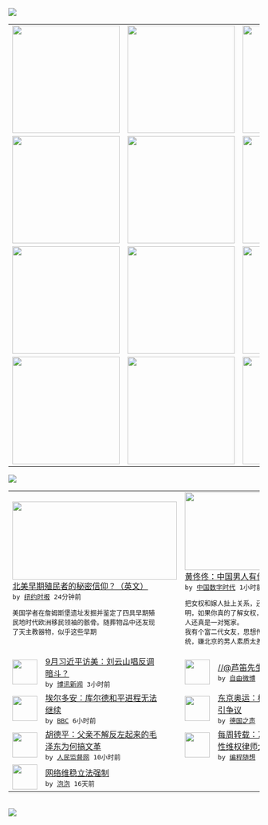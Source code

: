 

<a href="https://github.com/greatfire/z/raw/master/FreeBrowser.apk"><img src="https://raw.githubusercontent.com/greatfire/wiki/master/x/header.png" /></a><table><tr><td width="262" align="center" valign="center"><a href="https://github.com/greatfire/wiki/wiki/nyt" title="纽约时报中文网 国际纵览"><img src="https://raw.githubusercontent.com/greatfire/wiki/master/x/nyt_flag.png" width="215"/></a></td><td width="262" align="center" valign="center"><a href="https://github.com/greatfire/wiki/wiki/dw" title=""><img src="https://raw.githubusercontent.com/greatfire/wiki/master/x/dw_flag.png" width="215"/></a></td><td width="262" align="center" valign="center"><a href="https://github.com/greatfire/wiki/wiki/rmjd" title=""><img src="https://raw.githubusercontent.com/greatfire/wiki/master/x/rmjd_flag.png" width="215"/></a></td></tr><tr><td width="262" align="center" valign="center"><a href="https://github.com/paopaonetizen/website" title="泡泡 - 未经审查的互联网信息"><img src="https://raw.githubusercontent.com/greatfire/wiki/master/x/pp_flag.png" width="215"/></a></td><td width="262" align="center" valign="center"><a href="https://github.com/getlantern/mirror" title="以及自由微博和GreatFire.org官方中文论坛"><img src="https://raw.githubusercontent.com/greatfire/wiki/master/x/lantern_flag.png" width="215"/></a></td><td width="262" align="center" valign="center"><a href="https://github.com/cdtmirrors/m/" title=""><img src="https://raw.githubusercontent.com/greatfire/wiki/master/x/cdt_flag.png" width="215"/></a></td></tr><tr><td width="262" align="center" valign="center"><a href="https://github.com/program-think/blog" title="编程随想的博客"><img src="https://raw.githubusercontent.com/greatfire/wiki/master/x/pt_flag.png" width="215"/></a></td><td width="262" align="center" valign="center"><a href="https://github.com/greatfire/wiki/wiki/bbc" title=""><img src="https://raw.githubusercontent.com/greatfire/wiki/master/x/bbc_flag.png" width="215"/></a></td><td width="262" align="center" valign="center"><a href="https://github.com/freeweibo/s" title="自由微博 - 匿名和不受屏蔽的新浪微博搜索"><img src="https://raw.githubusercontent.com/greatfire/wiki/master/x/fw_flag.png" width="215"/></a></td></tr><tr><td width="262" align="center" valign="center"><a href="https://github.com/greatfire/wiki/wiki/google" title=""><img src="https://raw.githubusercontent.com/greatfire/wiki/master/x/google_flag.png" width="215"/></a></td><td width="262" align="center" valign="center"><a href="https://github.com/bxnews/boxun" title=""><img src="https://raw.githubusercontent.com/greatfire/wiki/master/x/bx_flag.png" width="215"/></a></td><td width="262" align="center" valign="center"><a href="https://github.com/greatfire/wiki/wiki/open-source" title="欢迎访问GreatFire.org开发者项目网站"><img src="https://raw.githubusercontent.com/greatfire/wiki/master/x/open-source_flag.png" width="215"/></a></td></tr></table><img src="https://raw.githubusercontent.com/greatfire/wiki/master/x/newsfeed text.png" /><table cols="4"><tr><td colspan="2" width="380"><a href="http://d14ef9yfs077is.cloudfront.net/usa/20150729/cc29smithsonian/"><img src="http://static01.nyt.com/images/2015/07/29/us/29SMITHSONIANWEB/29SMITHSONIANWEB-articleLarge.jpg" width="330" height="156"/></a></br><a href="http://d14ef9yfs077is.cloudfront.net/usa/20150729/cc29smithsonian/">北美早期殖民者的秘密信仰？（英文）</a></br><kbd> by <a href="http://m.cn.nytimes.com/">纽约时报</a> 24分钟前 </kbd></br><pre>美国学者在詹姆斯堡遗址发掘并鉴定了四具早期殖<br/>民地时代欧洲移民领袖的骸骨。随葬物品中还发现<br/>了天主教器物，似乎这些早期</pre></td><td colspan="2" width="380"><a href="http://feedproxy.google.com/~r/chinadigitaltimes/yqjh/~3/2IHAr8KUebU/"><img src="http://chinadigitaltimes.net/chinese/files/2015/07/%E5%A5%B3%E6%9D%83%E4%B8%BB%E4%B9%89.jpg" width="330" height="156"/></a></br><a href="http://feedproxy.google.com/~r/chinadigitaltimes/yqjh/~3/2IHAr8KUebU/">黄佟佟：中国男人有什么理由不支持女权</a></br><kbd> by <a href="http://chinadigitaltimes.net/chinese/">中国数字时代</a> 1小时前 </kbd></br><pre>把女权和嫁人扯上关系，还真是中国女性的绝大发<br/>明，如果你真的了解女权，你就会发现，女权和嫁<br/>人还真是一对冤家。
我有个富二代女友，思想传<br/>统，嫌北京的男人素质太差，跑...</pre></td></tr><tr><td><img src="https://raw.githubusercontent.com/greatfire/wiki/master/x/bx_logo.png" width="50" height="50"/></td><td width="280"><a href="http://www.boxun.com/news/gb/pubvp/2015/07/201507290057.shtml">9月习近平访美：刘云山唱反调<br/>暗斗？</a></br><kbd> by <a href="http://www.boxun.com">博讯新闻</a> 3小时前 </kbd></td><td><img src="https://raw.githubusercontent.com/greatfire/wiki/master/x/fw_logo.png" width="50" height="50"/></td><td width="280"><a href="https://freeweibo.com/weibo/3869821194516763">//@芦笛先生:转发微博</a></br><kbd> by <a href="https://freeweibo.com/">自由微博</a> 5小时前 </kbd></td></tr><tr><td><img src="http://a.files.bbci.co.uk/worldservice/live/assets/images/2015/07/28/150728214706_turkey_144x81_ap_nocredit.jpg" width="50" height="50"/></td><td width="280"><a href="http://www.bbc.com/zhongwen/simp/world/2015/07/150728_turkey_kurds">埃尔多安：库尔德和平进程无法<br/>继续</a></br><kbd> by <a href="http://www.bbc.co.uk/zhongwen/simp">BBC</a> 6小时前 </kbd></td><td><img src="http://www.dw.com/image/0,,18614830_302,00.jpg" width="50" height="50"/></td><td width="280"><a href="http://dw.com/p/1G6cj?maca=chi-GK-text-greatfire-all-chinese-15625-xml-mrss">东京奥运：标志首亮相  赛场<br/>引争议</a></br><kbd> by <a href="http://dw.de">德国之声</a> 9小时前 </kbd></td></tr><tr><td><img src="http://www.rmjdw.com/uploads/allimg/150728/1AG2K61-0.jpg" width="50" height="50"/></td><td width="280"><a href="http://www.rmjdw.com//shidaixianfeng/20150728/15140.html">胡德平：父亲不解反左起来的毛<br/>泽东为何搞文革 </a></br><kbd> by <a href="http://www.rmjdw.com/">人民监督网</a> 10小时前 </kbd></td><td><img src="http://lh3.googleusercontent.com/hB_gJ54NTPW309o1V-wyNZ-CginnJUDhFMU0ZrPrYeCTWgz9l1ZnfzsuatKk-R3Kb24xgGYqgZ_91WVk24YSRrI2Z6QguSHdcqXdMlPusIj6KxJyDgFQ8v4D8CAl2AKyb2QjmoM6Bw" width="50" height="50"/></td><td width="280"><a href="http://feedproxy.google.com/~r/programthink/~3/evetjP9cVVc/weekly-share-90.html">每周转载：710事件——全国<br/>性维权律师大抓捕（外媒...</a></br><kbd> by <a href="http://program-think.blogspot.com">编程随想</a> 2天前 </kbd></td></tr><tr><td><img src="http://pao-pao.net/sites/pao-pao.net/files/styles/base_adaptive/public/6523513689_baeec3c53c_z_0.jpg?itok=NM8cQ_d1" width="50" height="50"/></td><td width="280"><a href="https://pao-pao.net/article/593">网络维稳立法强制</a></br><kbd> by <a href="https://pao-pao.net">泡泡</a> 16天前 </kbd></td></table></br><a href="https://github.com/greatfire/z/raw/master/FreeBrowser.apk"><img src="https://raw.githubusercontent.com/greatfire/wiki/master/x/download app.png" /></a>